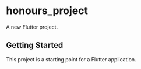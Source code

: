 # honours_project

A new Flutter project.

## Getting Started

This project is a starting point for a Flutter application.
